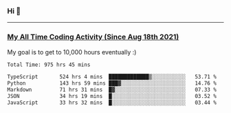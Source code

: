 ### Hi 🙂

---

### <a href="https://wakatime.com/@Eroxl">My All Time Coding Activity (Since Aug 18th 2021)</a>
My goal is to get to 10,000 hours eventually :)
<!--START_SECTION:waka-->

```txt
Total Time: 975 hrs 45 mins

TypeScript       524 hrs 4 mins  █████████████▒░░░░░░░░░░░   53.71 %
Python           143 hrs 59 mins ███▓░░░░░░░░░░░░░░░░░░░░░   14.76 %
Markdown         71 hrs 31 mins  █▓░░░░░░░░░░░░░░░░░░░░░░░   07.33 %
JSON             34 hrs 19 mins  █░░░░░░░░░░░░░░░░░░░░░░░░   03.52 %
JavaScript       33 hrs 32 mins  █░░░░░░░░░░░░░░░░░░░░░░░░   03.44 %
```

<!--END_SECTION:waka-->
